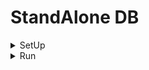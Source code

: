 # StandAlone DB

<details>
  <summary>
    SetUp
  </summary>

+ FrontEnd
  - Java AWT
  - Javax Swing
+ Logic
  - Java
+ BackEnd
  - SQL
  - SQLite
  - mySQL

+ SQLite Driver
  - [github](https://github.com/xerial/sqlite-jdbc)
  - [Download](https://github.com/xerial/sqlite-jdbc/releases/download/3.36.0.3/sqlite-jdbc-3.36.0.3.jar)
  
  - Bash Cammand
    ```bash
    sudo apt install -y wget && cd StsndAloneDB && cd src && wget https://github.com/xerial/sqlite-jdbc/releases/download/3.36.0.3/sqlite-jdbc-3.36.0.3.jar
    ```
  
    ```bash
    bash install
    ```
  
</details>

<details>
  <summary>
    Run
  </summary>

```bash
  VERSION = 3.36.0.3 && cd StandAloneDB && cd src 
  rm -rf *.class && javac *.java && java -classpath .:sqlite-jdbc-${VERSION}.jar Main
```
Or
```bash
  bash run
```

</details>

